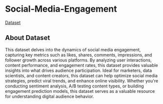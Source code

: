 # Social-Media-Engagement
[Dataset](https://www.kaggle.com/datasets/ashaychoudhary/the-power-of-social-media-engagement)

## About Dataset 
This dataset delves into the dynamics of social media engagement, capturing key metrics such 
as likes, shares, comments, impressions, and follower growth across various platforms. By 
analyzing user interactions, content performance, and engagement rates, this dataset provides 
valuable insights into what drives audience participation. Ideal for marketers, data scientists, and 
content creators, this dataset can help optimize social media strategies, predict viral trends, and 
enhance online visibility. Whether you're conducting sentiment analysis, A/B testing content 
types, or building engagement prediction models, this dataset serves as a valuable resource for 
understanding digital audience behavior. 



